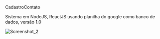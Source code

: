 CadastroContato

Sistema em NodeJS, ReactJS usando planilha do google como banco de dados, versão 1.0

![Screenshot_2](https://user-images.githubusercontent.com/11474677/98855978-a5e74680-243b-11eb-8dd5-11561a926c8d.png)
